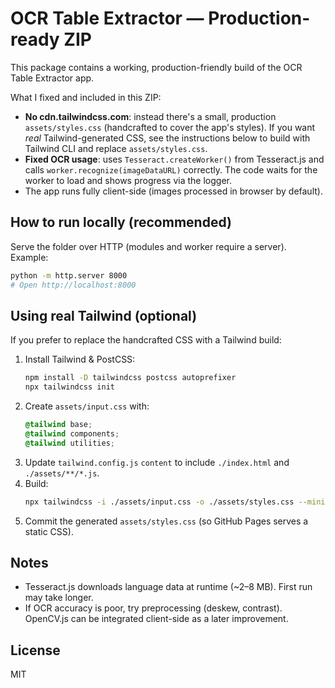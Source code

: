 # OCR Table Extractor — Production-ready ZIP

This package contains a working, production-friendly build of the OCR Table Extractor app.

What I fixed and included in this ZIP:
- **No cdn.tailwindcss.com**: instead there's a small, production `assets/styles.css` (handcrafted to cover the app's styles). If you want *real* Tailwind-generated CSS, see the instructions below to build with Tailwind CLI and replace `assets/styles.css`.
- **Fixed OCR usage**: uses `Tesseract.createWorker()` from Tesseract.js and calls `worker.recognize(imageDataURL)` correctly. The code waits for the worker to load and shows progress via the logger.
- The app runs fully client-side (images processed in browser by default).

## How to run locally (recommended)
Serve the folder over HTTP (modules and worker require a server). Example:
```bash
python -m http.server 8000
# Open http://localhost:8000
```

## Using real Tailwind (optional)
If you prefer to replace the handcrafted CSS with a Tailwind build:
1. Install Tailwind & PostCSS:
   ```bash
   npm install -D tailwindcss postcss autoprefixer
   npx tailwindcss init
   ```
2. Create `assets/input.css` with:
   ```css
   @tailwind base;
   @tailwind components;
   @tailwind utilities;
   ```
3. Update `tailwind.config.js` `content` to include `./index.html` and `./assets/**/*.js`.
4. Build:
   ```bash
   npx tailwindcss -i ./assets/input.css -o ./assets/styles.css --minify
   ```
5. Commit the generated `assets/styles.css` (so GitHub Pages serves a static CSS).

## Notes
- Tesseract.js downloads language data at runtime (~2–8 MB). First run may take longer.
- If OCR accuracy is poor, try preprocessing (deskew, contrast). OpenCV.js can be integrated client-side as a later improvement.

## License
MIT
